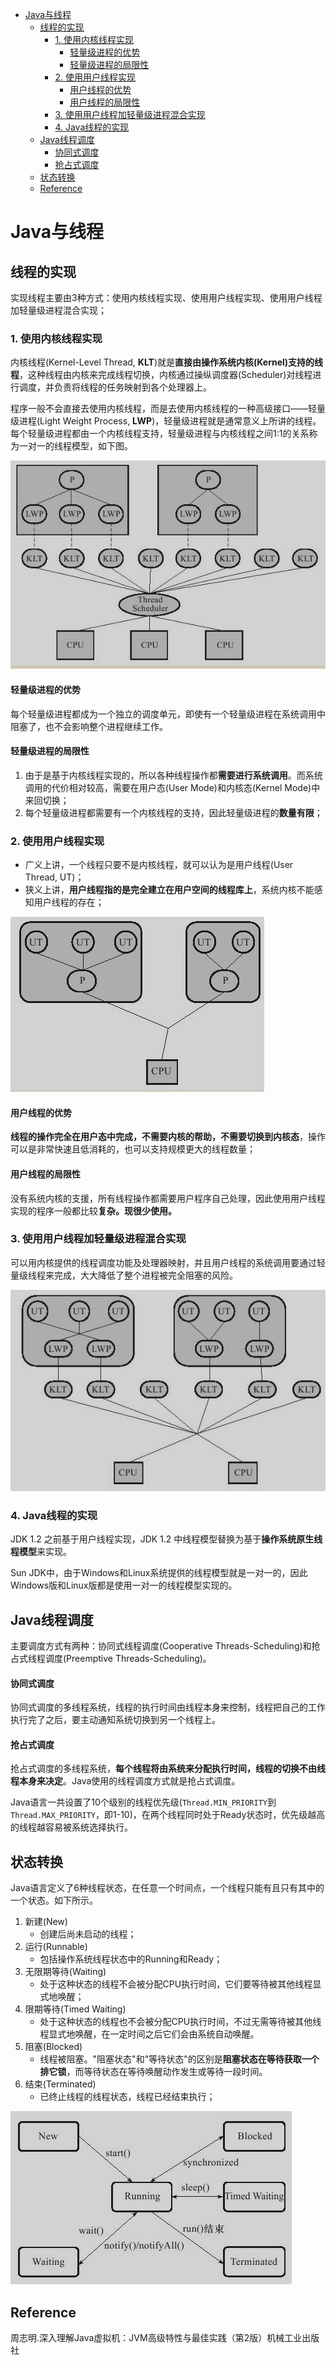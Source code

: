 <!-- TOC -->

- [Java与线程](#java与线程)
  - [线程的实现](#线程的实现)
    - [1. 使用内核线程实现](#1-使用内核线程实现)
      - [轻量级进程的优势](#轻量级进程的优势)
      - [轻量级进程的局限性](#轻量级进程的局限性)
    - [2. 使用用户线程实现](#2-使用用户线程实现)
      - [用户线程的优势](#用户线程的优势)
      - [用户线程的局限性](#用户线程的局限性)
    - [3. 使用用户线程加轻量级进程混合实现](#3-使用用户线程加轻量级进程混合实现)
    - [4. Java线程的实现](#4-java线程的实现)
  - [Java线程调度](#java线程调度)
      - [协同式调度](#协同式调度)
      - [抢占式调度](#抢占式调度)
  - [状态转换](#状态转换)
  - [Reference](#reference)

<!-- /TOC -->

# Java与线程

## 线程的实现

实现线程主要由3种方式：使用内核线程实现、使用用户线程实现、使用用户线程加轻量级进程混合实现；

### 1. 使用内核线程实现

内核线程(Kernel-Level Thread, **KLT**)就是**直接由操作系统内核(Kernel)支持的线程**，这种线程由内核来完成线程切换，内核通过操纵调度器(Scheduler)对线程进行调度，并负责将线程的任务映射到各个处理器上。

程序一般不会直接去使用内核线程，而是去使用内核线程的一种高级接口——轻量级进程(Light Weight Process, **LWP**)，轻量级进程就是通常意义上所讲的线程。每个轻量级进程都由一个内核线程支持，轻量级进程与内核线程之间1:1的关系称为一对一的线程模型，如下图。

![image-20200605144103973](Java%E4%B8%8E%E7%BA%BF%E7%A8%8B.assets/image-20200605144103973.png)

#### 轻量级进程的优势

每个轻量级进程都成为一个独立的调度单元，即使有一个轻量级进程在系统调用中阻塞了，也不会影响整个进程继续工作。

#### 轻量级进程的局限性

1. 由于是基于内核线程实现的，所以各种线程操作都**需要进行系统调用**。而系统调用的代价相对较高，需要在用户态(User Mode)和内核态(Kernel Mode)中来回切换；
2. 每个轻量级进程都需要有一个内核线程的支持，因此轻量级进程的**数量有限**；

### 2. 使用用户线程实现

- 广义上讲，一个线程只要不是内核线程，就可以认为是用户线程(User Thread, UT)；
- 狭义上讲，**用户线程指的是完全建立在用户空间的线程库上**，系统内核不能感知用户线程的存在；

![image-20200605145259041](Java%E4%B8%8E%E7%BA%BF%E7%A8%8B.assets/image-20200605145259041.png)

#### 用户线程的优势

**线程的操作完全在用户态中完成，不需要内核的帮助，不需要切换到内核态**，操作可以是非常快速且低消耗的，也可以支持规模更大的线程数量；

#### 用户线程的局限性

没有系统内核的支援，所有线程操作都需要用户程序自己处理，因此使用用户线程实现的程序一般都比较**复杂。现很少使用。**

### 3. 使用用户线程加轻量级进程混合实现

可以用内核提供的线程调度功能及处理器映射，并且用户线程的系统调用要通过轻量级线程来完成，大大降低了整个进程被完全阻塞的风险。

![image-20200605145318849](Java%E4%B8%8E%E7%BA%BF%E7%A8%8B.assets/image-20200605145318849.png)

### 4. Java线程的实现

JDK 1.2 之前基于用户线程实现，JDK 1.2 中线程模型替换为基于**操作系统原生线程模型**来实现。

Sun JDK中，由于Windows和Linux系统提供的线程模型就是一对一的，因此Windows版和Linux版都是使用一对一的线程模型实现的。



## Java线程调度

主要调度方式有两种：协同式线程调度(Cooperative Threads-Scheduling)和抢占式线程调度(Preemptive Threads-Scheduling)。

#### 协同式调度

协同式调度的多线程系统，线程的执行时间由线程本身来控制，线程把自己的工作执行完了之后，要主动通知系统切换到另一个线程上。

#### 抢占式调度

抢占式调度的多线程系统，**每个线程将由系统来分配执行时间，线程的切换不由线程本身来决定**。Java使用的线程调度方式就是抢占式调度。

Java语言一共设置了10个级别的线程优先级(```Thread.MIN_PRIORITY```到```Thread.MAX_PRIORITY```，即1-10)，在两个线程同时处于Ready状态时，优先级越高的线程越容易被系统选择执行。



## 状态转换

Java语言定义了6种线程状态，在任意一个时间点，一个线程只能有且只有其中的一个状态。如下所示。

1. 新建(New)
   - 创建后尚未启动的线程；
2. 运行(Runnable)
   - 包括操作系统线程状态中的Running和Ready；
3. 无限期等待(Waiting)
   - 处于这种状态的线程不会被分配CPU执行时间，它们要等待被其他线程显式地唤醒；
4. 限期等待(Timed Waiting)
   - 处于这种状态的线程也不会被分配CPU执行时间，不过无需等待被其他线程显式地唤醒，在一定时间之后它们会由系统自动唤醒。
5. 阻塞(Blocked)
   - 线程被阻塞。"阻塞状态"和"等待状态"的区别是**阻塞状态在等待获取一个排它锁**，而等待状态在等待唤醒动作发生或等待一段时间。
6. 结束(Terminated)
   - 已终止线程的线程状态，线程已经结束执行；

![image-20200605150634463](Java%E4%B8%8E%E7%BA%BF%E7%A8%8B.assets/image-20200605150634463.png)



## Reference

周志明.深入理解Java虚拟机：JVM高级特性与最佳实践（第2版）机械工业出版社